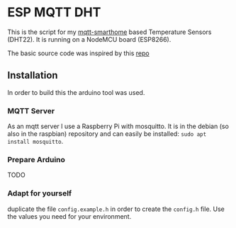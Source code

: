 # ESP MQTT DHT

This is the script for my [mqtt-smarthome](https://github.com/mqtt-smarthome/mqtt-smarthome) based Temperature Sensors (DHT22).
It is running on a NodeMCU board (ESP8266).

The basic source code was inspired by this [repo](https://github.com/titusece/ESP8266-MQTT-Publish-DHT11)

## Installation

In order to build this the arduino tool was used.

### MQTT Server

As an mqtt server I use a Raspberry Pi with mosquitto.
It is in the debian (so also in the raspbian) repository and can easily be installed: `sudo apt install mosquitto`.

### Prepare Arduino

TODO

### Adapt for yourself

duplicate the file `config.example.h` in order to create the `config.h` file.
Use the values you need for your environment.

